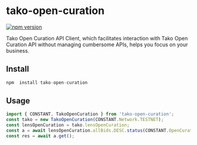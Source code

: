 # tako-open-curation
[![npm version](https://img.shields.io/badge/npm-1.0.0-brightgreen.svg)](https://www.npmjs.com/package/tako-open-curation)

Tako Open Curation API Client, which facilitates interaction with Tako Open Curation API without managing cumbersome APIs, helps you focus on your business.

## Install
```javascript
npm  install tako-open-curation
```

## Usage
```javascript
import { CONSTANT, TakoOpenCuration } from 'tako-open-curation';
const tako = new TakoOpenCuration(CONSTANT.Network.TESTNET);
const lensOpenCuration = tako.lensOpenCuration;
const a = await lensOpenCuration.allBids.DESC.status(CONSTANT.OpenCurationAllBidsStatus.All);
const res = await a.get();
```